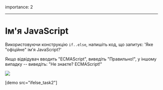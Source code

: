 importance: 2

---

# Ім'я JavaScript

Використовуючи конструкцію `if..else`, напишіть код, що запитує: 'Яке "офіційне" ім'я JavaScript?'

Якщо відвідувач вводить "ECMAScript", виведіть "Правильно!", у іншому випадку -- виведіть: "Не знаєте? ECMAScript!"

![](ifelse_task2.png)

[demo src="ifelse_task2"]

